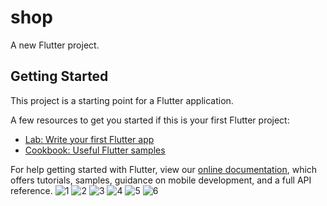 # shop

A new Flutter project.

## Getting Started

This project is a starting point for a Flutter application.

A few resources to get you started if this is your first Flutter project:

- [Lab: Write your first Flutter app](https://flutter.dev/docs/get-started/codelab)
- [Cookbook: Useful Flutter samples](https://flutter.dev/docs/cookbook)

For help getting started with Flutter, view our
[online documentation](https://flutter.dev/docs), which offers tutorials,
samples, guidance on mobile development, and a full API reference.
 ![1](https://user-images.githubusercontent.com/97635384/167144359-9620e880-0235-4bb0-94ec-927c590ffe7b.png)
![2](https://user-images.githubusercontent.com/97635384/167144381-d2126712-dc77-4e16-80d6-6e36e864ade3.png)
![3](https://user-images.githubusercontent.com/97635384/167144410-11684614-2f92-4096-8eb1-c656562d7333.png)
![4](https://user-images.githubusercontent.com/97635384/167144442-e65886d8-265f-49da-812b-8ba6afbe66ce.png)
![5](https://user-images.githubusercontent.com/97635384/167144472-c51d66bf-9c0f-49dc-8327-8a22e01f2561.png)
![6](https://user-images.githubusercontent.com/97635384/167144505-9414a58d-d739-4c3a-9459-a8c17851d8aa.png)

